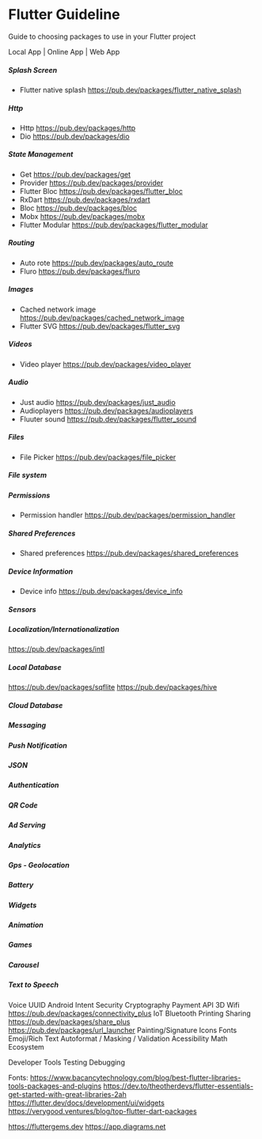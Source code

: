 # Flutter Guideline
Guide to choosing packages to use in your Flutter project

Local App | Online App | Web App

##### Splash Screen
- Flutter native splash https://pub.dev/packages/flutter_native_splash
##### Http
- Http https://pub.dev/packages/http
- Dio https://pub.dev/packages/dio
##### State Management
- Get https://pub.dev/packages/get
- Provider https://pub.dev/packages/provider
- Flutter Bloc https://pub.dev/packages/flutter_bloc
- RxDart https://pub.dev/packages/rxdart
- Bloc https://pub.dev/packages/bloc
- Mobx https://pub.dev/packages/mobx
- Flutter Modular https://pub.dev/packages/flutter_modular
##### Routing
- Auto rote https://pub.dev/packages/auto_route
- Fluro https://pub.dev/packages/fluro
##### Images
- Cached network image https://pub.dev/packages/cached_network_image
- Flutter SVG https://pub.dev/packages/flutter_svg
##### Videos
- Video player https://pub.dev/packages/video_player
##### Audio
- Just audio https://pub.dev/packages/just_audio
- Audioplayers https://pub.dev/packages/audioplayers
- Fluuter sound https://pub.dev/packages/flutter_sound
##### Files
- File Picker https://pub.dev/packages/file_picker
##### File system
##### Permissions
- Permission handler https://pub.dev/packages/permission_handler
##### Shared Preferences
- Shared preferences https://pub.dev/packages/shared_preferences
##### Device Information
- Device info https://pub.dev/packages/device_info
##### Sensors

##### Localization/Internationalization
https://pub.dev/packages/intl
##### Local Database
https://pub.dev/packages/sqflite
https://pub.dev/packages/hive
##### Cloud Database
##### Messaging
##### Push Notification
##### JSON
##### Authentication
##### QR Code
##### Ad Serving
##### Analytics
##### Gps - Geolocation
##### Battery
##### Widgets
##### Animation
##### Games
##### Carousel
##### Text to Speech
Voice
UUID
Android Intent
Security
Cryptography
Payment API
3D
Wifi
https://pub.dev/packages/connectivity_plus
IoT
Bluetooth
Printing
Sharing
https://pub.dev/packages/share_plus
https://pub.dev/packages/url_launcher
Painting/Signature
Icons
Fonts
Emoji/Rich Text
Autoformat / Masking / Validation
Acessibility
Math
Ecosystem

Developer Tools
Testing
Debugging

Fonts:
https://www.bacancytechnology.com/blog/best-flutter-libraries-tools-packages-and-plugins
https://dev.to/theotherdevs/flutter-essentials-get-started-with-great-libraries-2ah
https://flutter.dev/docs/development/ui/widgets
https://verygood.ventures/blog/top-flutter-dart-packages

https://fluttergems.dev
https://app.diagrams.net
